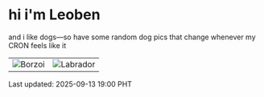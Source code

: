 # hi i'm Leoben

and i like dogs—so have some random dog pics that change whenever my CRON feels like it

|  |  |
|--------|----------|
| ![Borzoi](https://random-dog-vercel.vercel.app/api/random-borzoi?v=1757761256) | ![Labrador](https://random-dog-vercel.vercel.app/api/random-labrador?v=1757761256) |

Last updated: 2025-09-13 19:00 PHT
